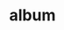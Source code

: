 ---
layout: album
resource: instagram
title: "album"
description: "masonry"
active: gallery
header-img: "img/gallery-bg.jpg"
album-title: "my 9th album"
images:
  - image_path: imnotteee/3/20240713_204554_450893024_8287776937921577_5352951908113650865_n.jpg
  - image_path: imnotteee/3/20240713_204554_450909878_478899504835599_5832842245949304985_n.jpg
  - image_path: imnotteee/3/20240713_204554_450942120_466869259628306_3202888654237888580_n.jpg
  - image_path: imnotteee/3/20240713_204554_451066480_1421674695191518_4932729841792985531_n.jpg
  - image_path: imnotteee/3/20240802_220446_453416140_1475423193108447_9175383214401778784_n.jpg
  - image_path: imnotteee/3/20240802_220446_453646251_445655791796124_7848499217974580697_n.jpg
  - image_path: imnotteee/3/20240802_220446_453763325_1158832121843108_9005915674301767874_n.jpg
  - image_path: imnotteee/3/20240802_220446_453823757_472555852207698_8827799428730807349_n.jpg
  - image_path: imnotteee/3/20241203_223433_469112187_1538243240148742_4793577177367031545_n.jpg
  - image_path: imnotteee/3/20241203_223433_469123904_2071609703294928_4825062102077178134_n.jpg
  - image_path: imnotteee/3/20241219_214602_470897664_1347786573269472_8022074807312645608_n.jpg
  - image_path: imnotteee/3/20250115_222458_473174879_1031962928976947_9154087740258925679_n.jpg
  - image_path: imnotteee/3/20250115_222458_473449283_608394478448334_5760606267248332117_n.jpg
  - image_path: imnotteee/3/20250115_222458_473807832_1081504000329101_7923852432717982696_n.jpg
  - image_path: imnotteee/3/20250115_222458_473823371_480889741724922_5999980737854854476_n.jpg
  - image_path: imnotteee/3/20250115_222458_473823780_472318679015666_5167288000975514386_n.jpg
  - image_path: imnotteee/3/20250115_222458_473936269_9474915625876045_8500938180563175126_n.jpg
  - image_path: imnotteee/3/20250115_222458_474016478_2666743700163020_1493410718529074013_n.jpg
---